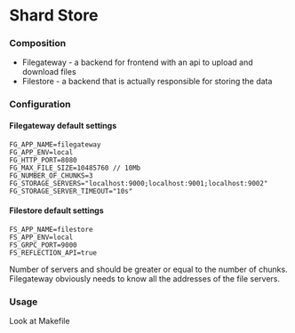 # Shard Store

### Composition
* Filegateway - a backend for frontend with an api to upload and download files
* Filestore - a backend that is actually responsible for storing the data

### Configuration
#### Filegateway default settings
```env
FG_APP_NAME=filegateway
FG_APP_ENV=local
FG_HTTP_PORT=8080
FG_MAX_FILE_SIZE=10485760 // 10Mb
FG_NUMBER_OF_CHUNKS=3
FG_STORAGE_SERVERS="localhost:9000;localhost:9001;localhost:9002"
FG_STORAGE_SERVER_TIMEOUT="10s"
```
#### Filestore default settings
```env
FS_APP_NAME=filestore
FS_APP_ENV=local
FS_GRPC_PORT=9000
FS_REFLECTION_API=true
```
Number of servers and should be greater or equal to the number of chunks.
Filegateway obviously needs to know all the addresses of the file servers.

### Usage
Look at Makefile
